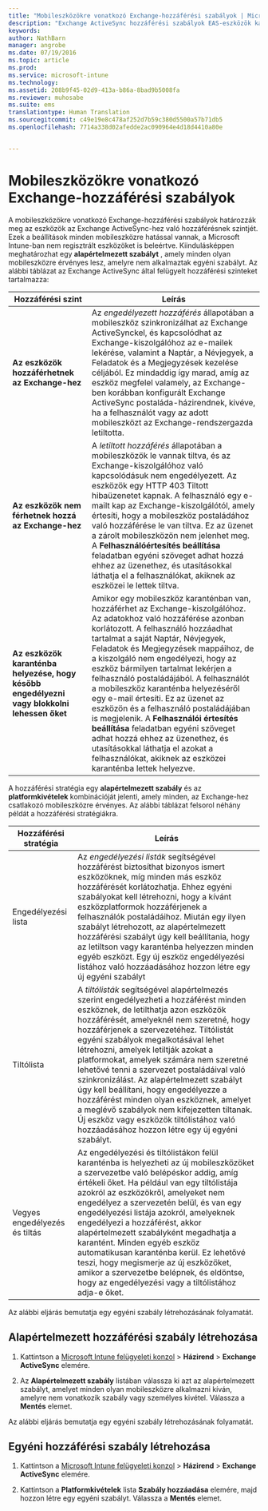 ```yaml
---
title: "Mobileszközökre vonatkozó Exchange-hozzáférési szabályok | Microsoft Intune"
description: "Exchange ActiveSync hozzáférési szabályok EAS-eszközök kapcsolódásának engedélyezéséhez vagy letiltásához"
keywords: 
author: NathBarn
manager: angrobe
ms.date: 07/19/2016
ms.topic: article
ms.prod: 
ms.service: microsoft-intune
ms.technology: 
ms.assetid: 208b9f45-02d9-413a-b86a-8bad9b5008fa
ms.reviewer: muhosabe
ms.suite: ems
translationtype: Human Translation
ms.sourcegitcommit: c49e19e8c478af252d7b59c380d5500a57b71db5
ms.openlocfilehash: 7714a338d02afedde2ac090964e4d18d4410a80e


---
```


# Mobileszközökre vonatkozó Exchange-hozzáférési szabályok
A mobileszközökre vonatkozó Exchange-hozzáférési szabályok határozzák meg az eszközök az Exchange ActiveSync-hez való hozzáférésnek szintjét. Ezek a beállítások minden mobileszközre hatással vannak, a Microsoft Intune-ban nem regisztrált eszközöket is beleértve. Kiindulásképpen meghatározhat egy **alapértelmezett szabályt** , amely minden olyan mobileszközre érvényes lesz, amelyre nem alkalmaztak egyéni szabályt. Az alábbi táblázat az Exchange ActiveSync által felügyelt hozzáférési szinteket tartalmazza:

|Hozzáférési szint|Leírás|
|----------------|---------------|
|**Az eszközök hozzáférhetnek az Exchange-hez**|Az *engedélyezett hozzáférés* állapotában a mobileszköz szinkronizálhat az Exchange ActiveSynckel, és kapcsolódhat az Exchange-kiszolgálóhoz az e-mailek lekérése, valamint a Naptár, a Névjegyek, a Feladatok és a Megjegyzések kezelése céljából. Ez mindaddig így marad, amíg az eszköz megfelel valamely, az Exchange-ben korábban konfigurált Exchange ActiveSync postaláda-házirendnek, kivéve, ha a felhasználót vagy az adott mobileszközt az Exchange-rendszergazda letiltotta.|
|**Az eszközök nem férhetnek hozzá az Exchange-hez**|A *letiltott hozzáférés* állapotában a mobileszközök le vannak tiltva, és az Exchange-kiszolgálóhoz való kapcsolódásuk nem engedélyezett. Az eszközök egy HTTP 403 Tiltott hibaüzenetet kapnak. A felhasználó egy e-mailt kap az Exchange-kiszolgálótól, amely értesíti, hogy a mobileszköz postaládához való hozzáférése le van tiltva. Ez az üzenet a zárolt mobileszközön nem jelenhet meg. A **Felhasználóértesítés beállítása** feladatban egyéni szöveget adhat hozzá ehhez az üzenethez, és utasításokkal láthatja el a felhasználókat, akiknek az eszközei le lettek tiltva.|
|**Az eszközök karanténba helyezése, hogy később engedélyezni vagy blokkolni lehessen őket**|Amikor egy mobileszköz karanténban van, hozzáférhet az Exchange-kiszolgálóhoz. Az adatokhoz való hozzáférése azonban korlátozott. A felhasználó hozzáadhat tartalmat a saját Naptár, Névjegyek, Feladatok és Megjegyzések mappáihoz, de a kiszolgáló nem engedélyezi, hogy az eszköz bármilyen tartalmat lekérjen a felhasználó postaládájából. A felhasználót a mobileszköz karanténba helyezéséről egy e-mail értesíti. Ez az üzenet az eszközön és a felhasználó postaládájában is megjelenik. A **Felhasználói értesítés beállítása** feladatban egyéni szöveget adhat hozzá ehhez az üzenethez, és utasításokkal láthatja el azokat a felhasználókat, akiknek az eszközei karanténba lettek helyezve.|

A hozzáférési stratégia egy **alapértelmezett szabály** és az **platformkivételek** kombinációját jelenti, amely minden, az Exchange-hez csatlakozó mobileszközre érvényes. Az alábbi táblázat felsorol néhány példát a hozzáférési stratégiákra.

|Hozzáférési stratégia|Leírás|
|-------------------|---------------|
|Engedélyezési lista|Az *engedélyezési listák* segítségével hozzáférést biztosíthat bizonyos ismert eszközöknek, míg minden más eszköz hozzáférését korlátozhatja. Ehhez egyéni szabályokat kell létrehozni, hogy a kívánt eszközplatformok hozzáférjenek a felhasználók postaládáihoz. Miután egy ilyen szabályt létrehozott, az alapértelmezett hozzáférési szabályt úgy kell beállítania, hogy az letiltson vagy karanténba helyezzen minden egyéb eszközt. Egy új eszköz engedélyezési listához való hozzáadásához hozzon létre egy új egyéni szabályt|
|Tiltólista|A *tiltólisták* segítségével alapértelmezés szerint engedélyezheti a hozzáférést minden eszköznek, de letilthatja azon eszközök hozzáférését, amelyeknél nem szeretné, hogy hozzáférjenek a szervezetéhez. Tiltólistát egyéni szabályok megalkotásával lehet létrehozni, amelyek letiltják azokat a platformokat, amelyek számára nem szeretné lehetővé tenni a szervezet postaládáival való szinkronizálást. Az alapértelmezett szabályt úgy kell beállítani, hogy engedélyezze a hozzáférést minden olyan eszköznek, amelyet a meglévő szabályok nem kifejezetten tiltanak. Új eszköz vagy eszközök tiltólistához való hozzáadásához hozzon létre egy új egyéni szabályt.|
|Vegyes engedélyezés és tiltás|Az engedélyezési és tiltólistákon felül karanténba is helyezheti az új mobileszközöket a szervezetbe való belépéskor addig, amíg értékeli őket. Ha például van egy tiltólistája azokról az eszközökről, amelyeket nem engedélyez a szervezetén belül, és van egy engedélyezési listája azokról, amelyeknek engedélyezi a hozzáférést, akkor alapértelmezett szabályként megadhatja a karantént. Minden egyéb eszköz automatikusan karanténba kerül. Ez lehetővé teszi, hogy megismerje az új eszközöket, amikor a szervezetbe belépnek, és eldöntse, hogy az engedélyezési vagy a tiltólistához adja-e őket.|
Az alábbi eljárás bemutatja egy egyéni szabály létrehozásának folyamatát.

## Alapértelmezett hozzáférési szabály létrehozása

1.  Kattintson a [Microsoft Intune felügyeleti konzol](http://manage.microsoft.com) &gt; **Házirend** &gt; **Exchange ActiveSync** elemére.

2.  Az **Alapértelmezett szabály** listában válassza ki azt az alapértelmezett szabályt, amelyet minden olyan mobileszközre alkalmazni kíván, amelyre nem vonatkozik szabály vagy személyes kivétel. Válassza a **Mentés** elemet.

Az alábbi eljárás bemutatja egy egyéni szabály létrehozásának folyamatát.

## Egyéni hozzáférési szabály létrehozása

1. Kattintson a [Microsoft Intune felügyeleti konzol](http://manage.microsoft.com) &gt; **Házirend** &gt; **Exchange ActiveSync** elemére.

2.  Kattintson a **Platformkivételek** lista **Szabály hozzáadása** elemére, majd hozzon létre egy egyéni szabályt. Válassza a **Mentés** elemet.



<!--HONumber=Aug16_HO1-->


